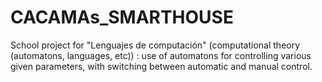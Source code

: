 CACAMAs_SMARTHOUSE
==================

School project for "Lenguajes de computación" (computational theory (automatons, languages, etc)) : use of automatons for controlling various given parameters, with switching between automatic and manual control.
